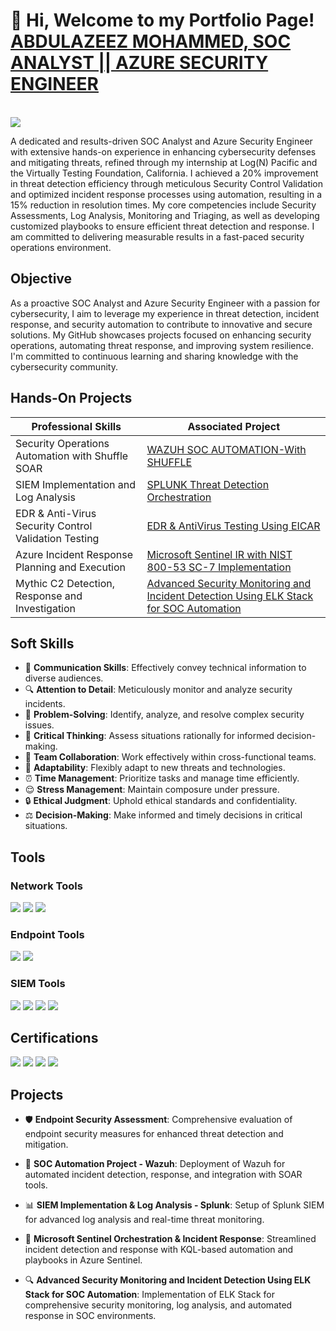 <h1> 📢 Hi, Welcome to my Portfolio Page! 
<br/><a href="https://www.linkedin.com/in/abdulazeez-m-53b7511b5/">ABDULAZEEZ MOHAMMED, SOC ANALYST || AZURE SECURITY ENGINEER</a></h1>
<br/><a href="https://www.linkedin.com/in/auroradefender/"><img src="https://img.shields.io/badge/-LinkedIn-0072b1?&style=for-the-badge&logo=linkedin&logoColor=white" /></a>

A dedicated and results-driven SOC Analyst and Azure Security Engineer with extensive hands-on experience in enhancing cybersecurity defenses and mitigating threats, refined through my internship at Log(N) Pacific and the Virtually Testing Foundation, California. I achieved a 20% improvement in threat detection efficiency through meticulous Security Control Validation and optimized incident response processes using automation, resulting in a 15% reduction in resolution times. My core competencies include Security Assessments, Log Analysis, Monitoring and Triaging, as well as developing customized playbooks to ensure efficient threat detection and response. I am committed to delivering measurable results in a fast-paced security operations environment.

## Objective

As a proactive SOC Analyst and Azure Security Engineer with a passion for cybersecurity, I aim to leverage my experience in threat detection, incident response, and security automation to contribute to innovative and secure solutions. My GitHub showcases projects focused on enhancing security operations, automating threat response, and improving system resilience. I'm committed to continuous learning and sharing knowledge with the cybersecurity community.

## Hands-On Projects

| Professional Skills                            | Associated Project         |
|-----------------------------------------------|----------------------------|
| Security Operations Automation with Shuffle SOAR    | <a href="https://github.com/Virus192/WAZUH-SOC">WAZUH SOC AUTOMATION-With SHUFFLE</a>|
| SIEM Implementation and Log Analysis   | <a href="https://github.com/Virus192/SPLUNK-PROJECT">SPLUNK Threat Detection Orchestration</a>|
| EDR & Anti-Virus Security Control Validation Testing    | <a href="https://github.com/Virus192/EDR-Testing">EDR & AntiVirus Testing Using EICAR</a>|
|  Azure Incident Response Planning and Execution  | <a href="https://github.com/Virus192/Microsoft-Sentinel-IR"> Microsoft Sentinel IR with NIST 800-53 SC-7 Implementation </a>|
|  Mythic C2 Detection, Response and Investigation  | <a href="https://github.com/Virus192/SOC-AUTOMATION-ELK-STACK"> Advanced Security Monitoring and Incident Detection Using ELK Stack for SOC Automation </a>|

## Soft Skills

- 💬 **Communication Skills**: Effectively convey technical information to diverse audiences.
- 🔍 **Attention to Detail**: Meticulously monitor and analyze security incidents.
- 🧠 **Problem-Solving**: Identify, analyze, and resolve complex security issues.
- 🧠 **Critical Thinking**: Assess situations rationally for informed decision-making.
- 🤝 **Team Collaboration**: Work effectively within cross-functional teams.
- 🔄 **Adaptability**: Flexibly adapt to new threats and technologies.
- ⏰ **Time Management**: Prioritize tasks and manage time efficiently.
- 😌 **Stress Management**: Maintain composure under pressure.
- 🔒 **Ethical Judgment**: Uphold ethical standards and confidentiality.
- ⚖️ **Decision-Making**: Make informed and timely decisions in critical situations.

## Tools

### Network Tools
<div>
    <img src="https://img.shields.io/badge/-Wireshark-1679A7?&style=for-the-badge&logo=Wireshark&logoColor=white" />
    <img src="https://img.shields.io/badge/-Suricata-EF3B2D?&style=for-the-badge&logo=Suricata&logoColor=white" />
    <img src="https://img.shields.io/badge/-Zeek-777BB4?&style=for-the-badge&logo=Zeek&logoColor=white" />
</div>

### Endpoint Tools
<div>
    <img src="https://img.shields.io/badge/-Microsoft_Defender_XDR-00A4EF?&style=for-the-badge&logo=Microsoft&logoColor=white" />
    <img src="https://img.shields.io/badge/-Velociraptor-4B275F?&style=for-the-badge&logo=Velociraptor&logoColor=white" />
</div>

### SIEM Tools
<div>
    <img src="https://img.shields.io/badge/-Microsoft_Sentinel-0078D4?&style=for-the-badge&logo=Microsoft&logoColor=white" />
    <img src="https://img.shields.io/badge/-Splunk-000000?&style=for-the-badge&logo=Splunk&logoColor=white" />
    <img src="https://img.shields.io/badge/-Elastic-005571?&style=for-the-badge&logo=Elastic&logoColor=white" />
    <img src="https://img.shields.io/badge/-Wazuh-4A4A55?&style=for-the-badge&logo=Wazuh&logoColor=white" />
</div>

## Certifications

<div>
<img src="https://img.shields.io/badge/-Microsoft%20SC--200-0078D4?&style=for-the-badge&logo=Microsoft&logoColor=white" />
<img src="https://img.shields.io/badge/-Microsoft%20SC--900-0078D4?&style=for-the-badge&logo=Microsoft&logoColor=white" />
<img src="https://img.shields.io/badge/-Security%2B-FF0000?&style=for-the-badge&logo=CompTIA&logoColor=white" />
<img src="https://img.shields.io/badge/-ISC2%20CC-99CC33?&style=for-the-badge&logo=ISC2&logoColor=white" />
</div>

## Projects

- 🛡️ **Endpoint Security Assessment**: Comprehensive evaluation of endpoint security measures for enhanced threat detection and mitigation.

- 🤖 **SOC Automation Project - Wazuh**: Deployment of Wazuh for automated incident detection, response, and integration with SOAR tools.

- 📊 **SIEM Implementation & Log Analysis - Splunk**: Setup of Splunk SIEM for advanced log analysis and real-time threat monitoring.

- 🔗 **Microsoft Sentinel Orchestration & Incident Response**: Streamlined incident detection and response with KQL-based automation and playbooks in Azure Sentinel.

- 🔍 **Advanced Security Monitoring and Incident Detection Using ELK Stack for SOC Automation**: Implementation of ELK Stack for comprehensive security monitoring, log analysis, and automated response in SOC environments.
